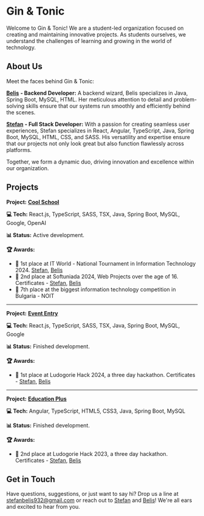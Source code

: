 # Gin & Tonic

Welcome to Gin & Tonic! We are a student-led organization focused on creating and maintaining innovative projects. As students ourselves, we understand the challenges of learning and growing in the world of technology.

## About Us

Meet the faces behind Gin & Tonic:

[**Belis**](https://github.com/BelisAliosmanova) **- Backend Developer:** A backend wizard, Belis specializes in Java, Spring Boot, MySQL, HTML. Her meticulous attention to detail and problem-solving skills ensure that our systems run smoothly and efficiently behind the scenes.

[**Stefan**](https://github.com/stefan-petrov1) **- Full Stack Developer:** With a passion for creating seamless user experiences, Stefan specializes in React, Angular, TypeScript, Java, Spring Boot, MySQL, HTML, CSS, and SASS. His versatility and expertise ensure that our projects not only look great but also function flawlessly across platforms.

Together, we form a dynamic duo, driving innovation and excellence within our organization.

## Projects

**Project:** [**Cool School**](https://github.com/Gin-n-Tonicc/Cool-School)

**💻 Tech:** React.js, TypeScript, SASS, TSX, Java, Spring Boot, MySQL, Google, OpenAI

**📊 Status:** Active development.

**🏆 Awards:** 
- 🥇 1st place at IT World - National Tournament in Information Technology 2024. [Stefan](https://drive.google.com/file/d/19_x5YfbCG2GVNAjSDQ6kyoHFHaZPc4JC/view), [Belis](https://drive.google.com/file/d/1YCecxmp1l291UFH0jzBoFMbc0fcWTqZJ/view)
- 🥈 2nd place at Softuniada 2024, Web Projects over the age of 16. Certificates - [Stefan](https://drive.google.com/file/d/1TAeeAbTokbThkLA0V7lXD_SVAHYXWsvJ/view?usp=sharing), [Belis](https://drive.google.com/file/d/1bX8yCmPS4rljZPKqtCPPzeLZ7Whud8Qc/view?usp=sharing)
- 🏅 7th place at the biggest information technology competition in Bulgaria - NOIT

___

**Project:** [**Event Entry**](https://github.com/Gin-n-Tonicc/Event-Entry)

**💻 Tech:** React.js, TypeScript, SASS, TSX, Java, Spring Boot, MySQL, Google

**📊 Status:** Finished development.

**🏆 Awards:** 
- 🥇 1st place at Ludogorie Hack 2024, a three day hackathon. Certificates - [Stefan](https://drive.google.com/file/d/11yoD9pztw9Yt_RPbvIgtPcK4bXwyPysr/view?usp=sharing), [Belis](https://drive.google.com/file/d/1y-otCjQOHWjRJ2knKbwSNRajbZj6opJd/view?usp=sharing)

___

**Project:** [**Education Plus**](https://github.com/Gin-n-Tonicc/Education-Plus)

**💻 Tech:** Angular, TypeScript, HTML5, CSS3, Java, Spring Boot, MySQL

**📊 Status:** Finished development.

**🏆 Awards:** 
- 🥈 2nd place at Ludogorie Hack 2023, a three day hackathon. Certificates - [Stefan](https://drive.google.com/file/d/1MB2N8Uxlno4CbxroTRYmdYZPR5zkiGhA/view?usp=sharing), [Belis](https://drive.google.com/file/d/1O2kDYCMJNEaBctGEdnmd_23-JhalrdF4/view?usp=sharing)

## Get in Touch
Have questions, suggestions, or just want to say hi? Drop us a line at stefanbelis932@gmail.com or reach out to [Stefan](https://github.com/stefan-petrov1) and [Belis](https://github.com/BelisAliosmanova)! We're all ears and excited to hear from you.
